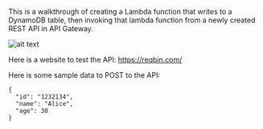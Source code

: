 This is a walkthrough of creating a Lambda function that writes to a DynamoDB table, then invoking that lambda function from a newly created REST API in API Gateway.

![alt text]([image_url](https://github.com/cal-poly-dxhub/lambda-dynamo-apigw-walkthrough/blob/main/archDiagramDeploymentTrack.png))

Here is a website to test the API: https://reqbin.com/

Here is some sample data to POST to the API:

```
{
  "id": "1232134",
  "name": "Alice",
  "age": 30
}
```
